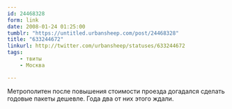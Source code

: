```yaml
---
id: 24468328
form: link
date: 2008-01-24 01:25:00
tumblr: "https://untitled.urbansheep.com/post/24468328"
title: "633244672"
linkurl: http://twitter.com/urbansheep/statuses/633244672
tags:
    - твиты
    - Москва

---
```

<p>Метрополитен после повышения стоимости проезда догадался сделать годовые пакеты дешевле. Года два от них этого ждали.</p>
